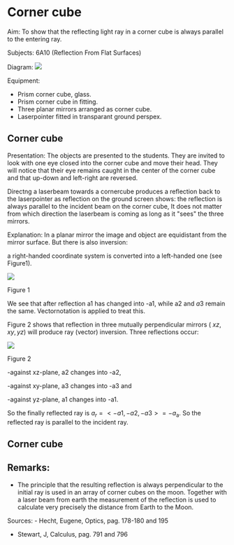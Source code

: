 # Corner cube 

Aim: To show that the reflecting light ray in a corner cube is always parallel to the entering ray.

Subjects: 6A10 (Reflection From Flat Surfaces)

Diagram:
![](https://cdn.mathpix.com/cropped/2024_06_24_1de6c1d5f1b6046abb83g-1.jpg?height=1536&width=1262&top_left_y=388&top_left_x=534)

Equipment:

- Prism corner cube, glass.
- Prism corner cube in fitting.
- Three planar mirrors arranged as corner cube.
- Laserpointer fitted in transparant ground perspex.


## Corner cube

Presentation: The objects are presented to the students. They are invited to look with one eye closed into the corner cube and move their head. They will notice that their eye remains caught in the center of the corner cube and that up-down and left-right are reversed.

Directng a laserbeam towards a cornercube produces a reflection back to the laserpointer as reflection on the ground screen shows: the reflection is always parallel to the incident beam on the corner cube, It does not matter from which direction the laserbeam is coming as long as it "sees" the three mirrors.

Explanation: In a planar mirror the image and object are equidistant from the mirror surface. But there is also inversion:

a right-handed coordinate system is converted into a left-handed one (see Figure1).

![](https://cdn.mathpix.com/cropped/2024_06_24_1de6c1d5f1b6046abb83g-2.jpg?height=534&width=727&top_left_y=774&top_left_x=794)

Figure 1

We see that after reflection a1 has changed into -a1, while a2 and $a 3$ remain the same. Vectornotation is applied to treat this.

Figure 2 shows that reflection in three mutually perpendicular mirrors ( $x z, x y, y z)$ will produce ray (vector) inversion. Three reflections occur:

![](https://cdn.mathpix.com/cropped/2024_06_24_1de6c1d5f1b6046abb83g-2.jpg?height=390&width=518&top_left_y=1564&top_left_x=912)

Figure 2

-against xz-plane, a2 changes into -a2,

-against xy-plane, a3 changes into -a3 and

-against yz-plane, a1 changes into -a1.

So the finally reflected ray is $a_{r}=<-a 1,-a 2,-a 3>=-a_{\mathrm{a}}$. So the reflected ray is parallel to the incident ray.

## Corner cube

## Remarks:

- The principle that the resulting reflection is always perpendicular to the initial ray is used in an array of corner cubes on the moon. Together with a laser beam from earth the measurement of the reflection is used to calculate very precisely the distance from Earth to the Moon.

Sources: - Hecht, Eugene, Optics, pag. 178-180 and 195

- Stewart, J, Calculus, pag. 791 and 796

